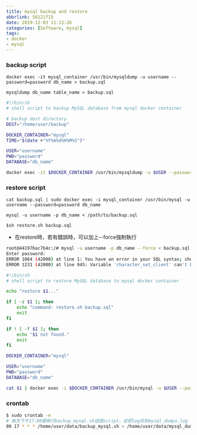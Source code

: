 ```yaml
---
title: mysql backup and restore
abbrlink: 50121f15
date: 2019-12-03 11:13:26
categories: [Software, mysql]
tags:
- docker
- mysql
---
```

### backup script
`docker exec -it mysql_container /usr/bin/mysqldump -u username --password=password db_name > backup.sql`

`mysqldump db_name table_name > backup.sql`

```bash
#!/bin/sh
# shell script to backup MySQL database from mysql docker container

# backup dest directory
DEST="/home/user/backup"

DOCKER_CONTAINER="mysql"
TIME="$(date +"%Y%m%d%H%M%S")"

USER="username"
PWD="password"
DATABASE="db_name"

docker exec -it $DOCKER_CONTAINER /usr/bin/mysqldump -u $USER --password=$PWD $DATABASE > "$DEST/${DATABASE}_$TIME.sql"
```

### restore script
`cat backup.sql | sudo docker exec -i mysql_container /usr/bin/mysql -u username --password=password db_name`

`mysql -u username -p db_name < /path/to/backup.sql`

`$sh restore.sh backup.sql`

* 在restore時，若有錯誤時，可以加上--force強制執行
```bash
root@44197bac7b4c:/# mysql -u username -p db_name --force < backup.sql
Enter password:
ERROR 1064 (42000) at line 1: You have an error in your SQL syntax; check the manual that corresponds to your MySQL server version for the right syntax to use near 'mysqldump: [Warning] Using a password on the command line interface can be insec' at line 1
ERROR 1231 (42000) at line 945: Variable 'character_set_client' can't be set to the value of 'NULL'
```

```bash
#!/bin/sh
# shell script to restore MySQL database to mysql docker container

echo "restore $1..."

if [ -z $1 ]; then
    echo "command: restore.sh backup.sql"
    exit
fi

if ! [ -f $1 ]; then
    echo "$1 not found."
    exit
fi

DOCKER_CONTAINER="mysql"

USER="username"
PWD="password"
DATABASE="db_name"

cat $1 | docker exec -i $DOCKER_CONTAINER /usr/bin/mysql -u $USER --password=$PWD $DATABASE
```
### crontab

```bash
$ sudo crontab -e
# 每天下午17:00都執行backup_mysql.sh這個script，並把log存到mysql_dumps.log
00 17 * * * /home/user/data/backup_mysql.sh > /home/user/data/mysql_dumps.log 2>&1
```